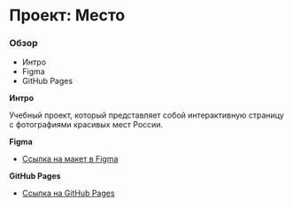 # Проект: Место

### Обзор
* Интро
* Figma
* GitHub Pages

**Интро**

Учебный проект, который представляет собой интерактивную страницу с фотографиями красивых мест России.


**Figma**

* [Ссылка на макет в Figma](https://www.figma.com/file/2cn9N9jSkmxD84oJik7xL7/JavaScript.-Sprint-4?type=design&node-id=28212-326&t=rhQRZHcEHl4gTtn9-0A0)


**GitHub Pages**

* [Ссылка на GitHub Pages](https://ichemakina.github.io/mesto/)